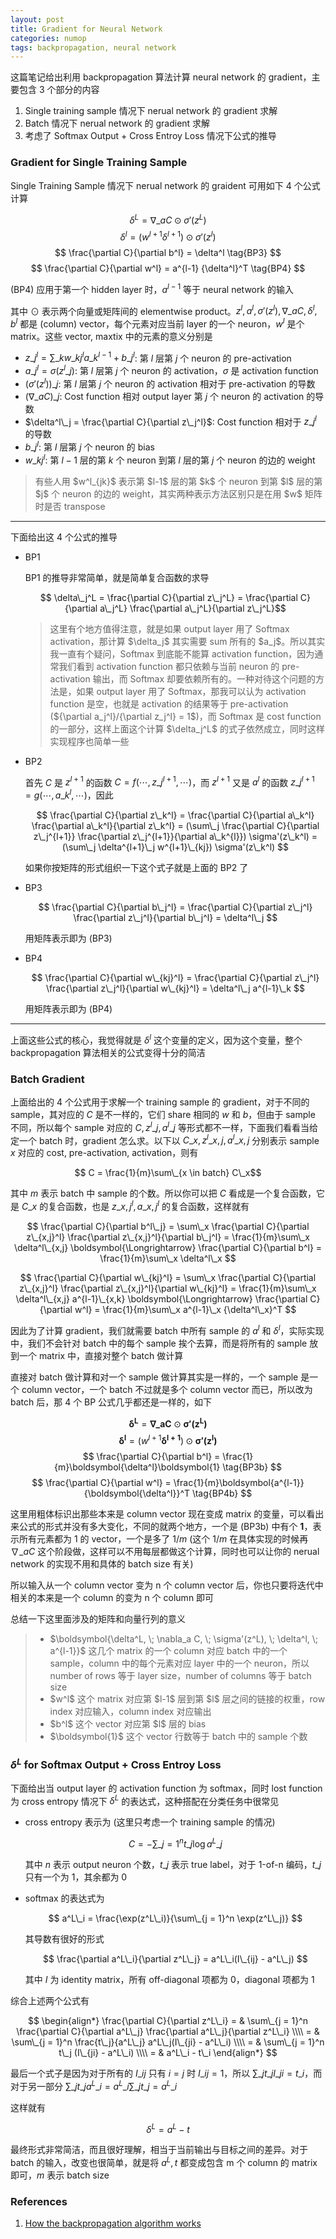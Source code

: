 ```yaml
---
layout: post
title: Gradient for Neural Network
categories: numop
tags: backpropagation, neural network
---
```


这篇笔记给出利用 backpropagation 算法计算 neural network 的 gradient，主要包含 3 个部分的内容

1. Single training sample 情况下 nerual network 的 gradient 求解
2. Batch 情况下 nerual network 的 gradient 求解
3. 考虑了 Softmax Output + Cross Entroy Loss 情况下公式的推导

### Gradient for Single Training Sample

Single Training Sample 情况下 nerual network 的 graident 可用如下 4 个公式计算

$$ \delta^L = \nabla\_a C \odot \sigma'(z^L) \tag{BP1} $$
$$ \delta^l = (w^{l+1} \delta^{l+1}) \odot \sigma'(z^l) \tag{BP2} $$
$$ \frac{\partial C}{\partial b^l} = \delta^l \tag{BP3} $$
$$ \frac{\partial C}{\partial w^l} = a^{l-1} {\delta^l}^T \tag{BP4} $$

(BP4) 应用于第一个 hidden layer 时，$a^{l-1}$ 等于 neural network 的输入

其中 $\odot$ 表示两个向量或矩阵间的 elementwise product。$z^l, a^l, \sigma'(z^l), \nabla\_a C, \delta^l, b^l$ 都是 (column) vector，每个元素对应当前 layer 的一个 neuron，$w^l$ 是个 matrix。这些 vector, maxtix 中的元素的意义分别是

* $z\_j^l = \sum\_k w\_{kj}^l a\_k^{l - 1} + b\_j^l$: 第 $l$ 层第 $j$ 个 neuron 的 pre-activation
* $a\_j^l = \sigma(z^l\_j)$: 第 $l$ 层第 $j$ 个 neuron 的 activation，$\sigma$ 是 activation function
* $(\sigma'(z^l))\_j$: 第 $l$ 层第 $j$ 个 neuron 的 activation 相对于 pre-activation 的导数
* $(\nabla\_a C)\_j$: Cost function 相对 output layer 第 $j$ 个 neuron 的 activation 的导数
* $\delta^l\_j = \frac{\partial C}{\partial z\_j^l}$: Cost function 相对于 $z\_j^l$ 的导数
* $b\_j^l$: 第 $l$ 层第 $j$ 个 neuron 的 bias
* $w\_{kj}^l$: 第 $l-1$ 层的第 $k$ 个 neuron 到第 $l$ 层的第 $j$ 个 neuron 的边的 weight

<blockquote>
有些人用 $w^l_{jk}$ 表示第 $l-1$ 层的第 $k$ 个 neuron 到第 $l$ 层的第 $j$ 个 neuron 的边的 weight，其实两种表示方法区别只是在用 $w$ 矩阵时是否 transpose
</blockquote>

----------

下面给出这 4 个公式的推导

* BP1

    BP1 的推导非常简单，就是简单复合函数的求导

    $$ \delta\_j^L = \frac{\partial C}{\partial z\_j^L} = \frac{\partial C}{\partial a\_j^L} \frac{\partial a\_j^L}{\partial z\_j^L}$$

    <blockquote>
    这里有个地方值得注意，就是如果 output layer 用了 Softmax activation，那计算 $\delta_j$ 其实需要 sum 所有的 $a_j$。所以其实我一直有个疑问，Softmax 到底能不能算 activation function，因为通常我们看到 activation function 都只依赖与当前 neuron 的 pre-activation 输出，而 Softmax 却要依赖所有的。一种对待这个问题的方法是，如果 output layer 用了 Softmax，那我可以认为 activation function 是空，也就是 activation 的结果等于 pre-activation (${\partial a_j^l}/{\partial z_j^l} = 1$)，而 Softmax 是 cost function 的一部分，这样上面这个计算 $\delta_j^L$ 的式子依然成立，同时这样实现程序也简单一些
    </blockquote>

* BP2

    首先 $C$ 是 $z^{l+1}$ 的函数 $C = f(\cdots, z\_{j}^{l+1}, \cdots)$，而 $z^{l+1}$ 又是 $a^l$ 的函数 $z\_j^{l+1} = g(\cdots, a\_k^{l}, \cdots)$，因此

    $$ \frac{\partial C}{\partial z\_k^l} = \frac{\partial C}{\partial a\_k^l} \frac{\partial a\_k^l}{\partial z\_k^l} = (\sum\_j \frac{\partial C}{\partial z\_j^{l+1}} \frac{\partial z\_j^{l+1}}{\partial a\_k^{l}}) \sigma'(z\_k^l) = (\sum\_j \delta^{l+1}\_j w^{l+1}\_{kj}) \sigma'(z\_k^l) $$

    如果你按矩阵的形式组织一下这个式子就是上面的 BP2 了

* BP3

    $$ \frac{\partial C}{\partial b\_j^l} = \frac{\partial C}{\partial z\_j^l} \frac{\partial z\_j^l}{\partial b\_j^l} = \delta^l\_j $$

    用矩阵表示即为 (BP3)

* BP4

    $$ \frac{\partial C}{\partial w\_{kj}^l} = \frac{\partial C}{\partial z\_j^l} \frac{\partial z\_j^l}{\partial w\_{kj}^l} = \delta^l\_j a^{l-1}\_k $$

    用矩阵表示即为 (BP4)

----------

上面这些公式的核心，我觉得就是 $\delta^l$ 这个变量的定义，因为这个变量，整个 backpropagation 算法相关的公式变得十分的简洁

### Batch Gradient

上面给出的 4 个公式用于求解一个 training sample 的 gradient，对于不同的 sample，其对应的 $C$ 是不一样的，它们 share 相同的 $w$ 和 $b$，但由于 sample 不同，所以每个 sample 对应的 $C, z^l\_j, a^l\_j$ 等形式都不一样，下面我们看看当给定一个 batch 时，gradient 怎么求。以下以 $C\_x, z^l\_{x,j}, a^l\_{x,j}$ 分别表示 sample $x$ 对应的 cost, pre-activation, activation，则有

$$ C = \frac{1}{m}\sum\_{x \in batch} C\_x$$

其中 $m$ 表示 batch 中 sample 的个数。所以你可以把 $C$ 看成是一个复合函数，它是 $C\_x$ 的复合函数，也是 $z\_{x,j}^l, a\_{x,j}^l$ 的复合函数，这样就有

$$ \frac{\partial C}{\partial b^l\_j} = \sum\_x \frac{\partial C}{\partial z\_{x,j}^l} \frac{\partial z\_{x,j}^l}{\partial b\_j^l} = \frac{1}{m}\sum\_x \delta^l\_{x,j} \boldsymbol{\Longrightarrow} \frac{\partial C}{\partial b^l} = \frac{1}{m}\sum\_x \delta^l\_x $$

$$ \frac{\partial C}{\partial w\_{kj}^l} = \sum\_x \frac{\partial C}{\partial z\_{x,j}^l} \frac{\partial z\_{x,j}^l}{\partial w\_{kj}^l} = \frac{1}{m}\sum\_x \delta^l\_{x,j} a^{l-1}\_{x,k} \boldsymbol{\Longrightarrow} \frac{\partial C}{\partial w^l} = \frac{1}{m}\sum\_x a^{l-1}\_x {\delta^l\_x}^T $$

因此为了计算 gradient，我们就需要 batch 中所有 sample 的 $a^l$ 和 $\delta^l$，实际实现中，我们不会针对 batch 中的每个 sample 挨个去算，而是将所有的 sample 放到一个 matrix 中，直接对整个 batch 做计算

直接对 batch 做计算和对一个 sample 做计算其实是一样的，一个 sample 是一个 column vector，一个 batch 不过就是多个 column vector 而已，所以改为 batch 后，那 4 个 BP 公式几乎都还是一样的，如下

$$ \boldsymbol{\delta^L} = \boldsymbol{\nabla\_a C} \odot \boldsymbol{\sigma'(z^L)} \tag{BP1b} $$
$$ \boldsymbol{\delta^l} = (w^{l+1} \boldsymbol{\delta^{l+1}}) \odot \boldsymbol{\sigma'(z^l)} \tag{BP2b} $$
$$ \frac{\partial C}{\partial b^l} = \frac{1}{m}\boldsymbol{\delta^l}\boldsymbol{1} \tag{BP3b} $$
$$ \frac{\partial C}{\partial w^l} = \frac{1}{m}\boldsymbol{a^{l-1}} {\boldsymbol{\delta^l}}^T \tag{BP4b} $$

这里用粗体标识出那些本来是 column vector 现在变成 matrix 的变量，可以看出来公式的形式并没有多大变化，不同的就两个地方，一个是 (BP3b) 中有个 $\boldsymbol{1}$，表示所有元素都为 1 的 vector，一个是多了 $1/m$ (这个 $1/m$ 在具体实现的时候再 $\nabla\_a C$ 这个阶段做，这样可以不用每层都做这个计算，同时也可以让你的 nerual network 的实现不用和具体的 batch size 有关)

所以输入从一个 column vector 变为 n 个 column vector 后，你也只要将迭代中相关的本来是一个 column 的变为 n 个 column 即可

总结一下这里面涉及的矩阵和向量行列的意义

<blockquote>
<ul>
<li>$\boldsymbol{\delta^L, \; \nabla_a C, \; \sigma'(z^L), \; \delta^l, \; a^{l-1}}$ 这几个 matrix 的一个 column 对应 batch 中的一个 sample，column 中的每个元素对应 layer 中的一个 neuron，所以 number of rows 等于 layer size，number of columns 等于 batch size</li>
<li>$w^l$ 这个 matrix 对应第 $l-1$ 层到第 $l$ 层之间的链接的权重，row index 对应输入，column index 对应输出</li>
<li>$b^l$ 这个 vector 对应第 $l$ 层的 bias</li>
<li>$\boldsymbol{1}$ 这个 vector 行数等于 batch 中的 sample 个数</li>
</ul>
</blockquote>

### $\delta^L$ for Softmax Output + Cross Entroy Loss

下面给出当 output layer 的 activation function 为 softmax，同时 lost function 为 cross entropy 情况下 $\delta^L$ 的表达式，这种搭配在分类任务中很常见

* cross entropy 表示为 (这里只考虑一个 training sample 的情况)

    $$ C = - \sum\_{j = 1}^n t\_j \log a^L\_j $$

    其中 $n$ 表示 output neuron 个数，$t\_j$ 表示 true label，对于 1-of-n 编码，$t\_j$ 只有一个为 1，其余都为 0

* softmax 的表达式为

    $$ a^L\_i = \frac{\exp(z^L\_i)}{\sum\_{j = 1}^n \exp(z^L\_j)} $$

    其导数有很好的形式

    $$ \frac{\partial a^L\_i}{\partial z^L\_j} = a^L\_i(I\_{ij} - a^L\_j) $$

    其中 $I$ 为 identity matrix，所有 off-diagonal 项都为 0，diagonal 项都为 1

综合上述两个公式有

$$
\begin{align*}
\frac{\partial C}{\partial z^L\_i} = & \sum\_{j = 1}^n \frac{\partial C}{\partial a^L\_j} \frac{\partial a^L\_j}{\partial z^L\_i} \\\\
= & \sum\_{j = 1}^n \frac{t\_j}{a^L\_j} a^L\_j(I\_{ji} - a^L\_i) \\\\
= & \sum\_{j = 1}^n t\_j (I\_{ji} - a^L\_i) \\\\
= & a^L\_i - t\_i
\end{align*}
$$

最后一个式子是因为对于所有的 $I\_{ij}$ 只有 $i = j$ 时 $I\_{ij} = 1$，所以 $\sum\_j t\_j I\_{ji} = t\_i$，而对于另一部分 $\sum\_j t\_j a^L\_i = a^L\_i \sum\_j t\_j = a^L\_i$

这样就有

$$ \delta^L = a^L - t $$

最终形式非常简洁，而且很好理解，相当于当前输出与目标之间的差异。对于 batch 的输入，改变也很简单，就是将 $a^L, t$ 都变成包含 m 个 column 的 matrix 即可，$m$ 表示 batch size

### References

1. [How the backpropagation algorithm works](http://neuralnetworksanddeeplearning.com/chap2.html)
